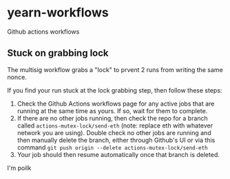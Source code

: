 # yearn-workflows
Github actions workflows

## Stuck on grabbing lock
The multisig workflow grabs a "lock" to prvent 2 runs from writing the same nonce.

If you find your run stuck at the lock grabbing step, then follow these steps:

1. Check the Github Actions workflows page for any active jobs that are running at the same time as yours. If so, wait for them to complete.
2. If there are no other jobs running, then check the repo for a branch called `actions-mutex-lock/send-eth` (note: replace eth with whatever network you are using). Double check no other jobs are running and then manually delete the branch, either through Github's UI or via this command `git push origin --delete actions-mutex-lock/send-eth` 
3. Your job should then resume automatically once that branch is deleted.

I'm poilk
